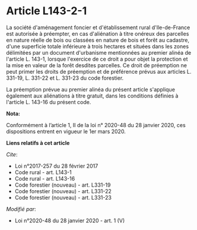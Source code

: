 # Article L143-2-1

La société d'aménagement foncier et d'établissement rural d'Ile-de-France est autorisée à préempter, en cas d'aliénation à
titre onéreux des parcelles en nature réelle de bois ou classées en nature de bois et forêt au cadastre, d'une superficie
totale inférieure à trois hectares et situées dans les zones délimitées par un document d'urbanisme mentionnées au premier
alinéa de l'article L. 143-1, lorsque l'exercice de ce droit a pour objet la protection et la mise en valeur de la forêt
desdites parcelles. Ce droit de préemption ne peut primer les droits de préemption et de préférence prévus aux articles L.
331-19, L. 331-22 et L. 331-23 du code forestier.

La préemption prévue au premier alinéa du présent article s'applique également aux aliénations à titre gratuit, dans les
conditions définies à l'article L. 143-16 du présent code.

**Nota:**

Conformément à l’article 1, II de la loi n° 2020-48 du 28 janvier 2020, ces dispositions entrent en vigueur le 1er mars 2020.

**Liens relatifs à cet article**

_Cite_:

  - Loi n°2017-257 du 28 février 2017
  - Code rural - art. L143-1
  - Code rural - art. L143-16
  - Code forestier (nouveau) - art. L331-19
  - Code forestier (nouveau) - art. L331-22
  - Code forestier (nouveau) - art. L331-23

_Modifié par_:

  - Loi n°2020-48 du 28 janvier 2020 - art. 1 (V)

